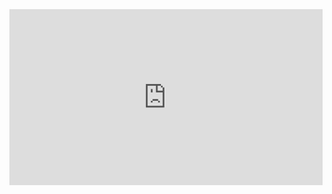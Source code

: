<!-- @IMG_START@J2EE/Coming2/PNG@IMG_END@ -->
<iframe width="560" height="315" src="https://www.youtube.com/embed/ppPZziYJMhc" frameborder="0" allowfullscreen></iframe>
